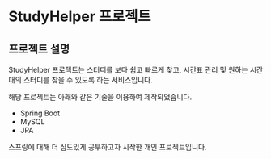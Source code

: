 # StudyHelper 프로젝트

## 프로젝트 설명
StudyHelper 프로젝트는 스터디를 보다 쉽고 빠르게 찾고, 시간표 관리 및 원하는 시간대의 스터디를 찾을 수 있도록 하는 서비스입니다.

해당 프로젝트는 아래와 같은 기술을 이용하여 제작되었습니다.
  - Spring Boot
  - MySQL
  - JPA
  
스프링에 대해 더 심도있게 공부하고자 시작한 개인 프로젝트입니다. 
